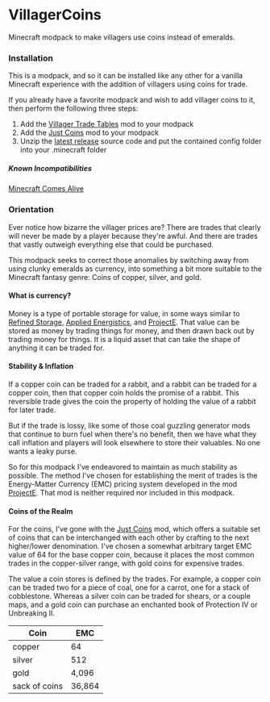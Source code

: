 # VillagerCoins
Minecraft modpack to make villagers use coins instead of emeralds. 

### Installation 
This is a modpack, and so it can be installed like any other for a vanilla Minecraft experience with the addition of villagers using coins for trade.

If you already have a favorite modpack and wish to add villager coins to it, then perform the following three steps:
1. Add the [Villager Trade Tables](https://www.curseforge.com/minecraft/mc-mods/villager-trade-tables) mod to your modpack
2. Add the [Just Coins](https://www.curseforge.com/minecraft/mc-mods/just-coins) mod to your modpack
3. Unzip the [latest release](https://github.com/AngleWyrm10/VillagerCoins/releases) source code and put the contained config folder into your .minecraft folder

##### Known Incompatibilities
[Minecraft Comes Alive](https://github.com/AngleWyrm10/VillagerCoins/issues/1)


### Orientation
Ever notice how bizarre the villager prices are? There are trades that clearly will never be made by a player because they're awful. And there are trades that vastly outweigh everything else that could be purchased.

This modpack seeks to correct those anomalies by switching away from using clunky emeralds as currency, into something a bit more suitable to the Minecraft fantasy genre: Coins of copper, silver, and gold.

#### What is currency?
Money is a type of portable storage for value, in some ways similar to [Refined Storage](https://www.curseforge.com/minecraft/mc-mods/refined-storage), [Applied Energistics](https://www.curseforge.com/minecraft/mc-mods/applied-energistics-2), and [ProjectE](https://www.curseforge.com/minecraft/mc-mods/projecte). That value can be stored as money by trading things for money, and then drawn back out by trading money for things. It is a liquid asset that can take the shape of anything it can be traded for.

#### Stability & Inflation
If a copper coin can be traded for a rabbit, and a rabbit can be traded for a copper coin, then that copper coin holds the promise of a rabbit. This reversible trade gives the coin the property of holding the value of a rabbit for later trade.

But if the trade is lossy, like some of those coal guzzling generator mods that continue to burn fuel when there's no benefit, then we have what they call inflation and players will look elsewhere to store their valuables.  No one wants a leaky purse.

So for this modpack I've endeavored to maintain as much stability as possible. The method I've chosen for establishing the merit of trades is the Energy-Matter Currency (EMC) pricing system developed in the mod [ProjectE](https://www.curseforge.com/minecraft/mc-mods/projecte). That mod is neither required nor included in this modpack.

#### Coins of the Realm
For the coins, I've gone with the [Just Coins](https://www.curseforge.com/minecraft/mc-mods/just-coins) mod, which offers a suitable set of coins that can be interchanged with each other by crafting to the next higher/lower denomination. I've chosen a somewhat arbitrary target EMC value of 64 for the base copper coin, because it places the most common trades in the copper-silver range, with gold coins for expensive trades.

The value a coin stores is defined by the trades. For example, a copper coin can be traded two for a piece of coal, one for a carrot, one for a stack of cobblestone. Whereas a silver coin can be traded for shears, or a couple maps, and a gold coin can purchase an enchanted book of Protection IV or Unbreaking II. 

| Coin | EMC |
|------|-----|
| copper | 64 |
| silver | 512 |
| gold | 4,096 |
| sack of coins | 36,864| 
